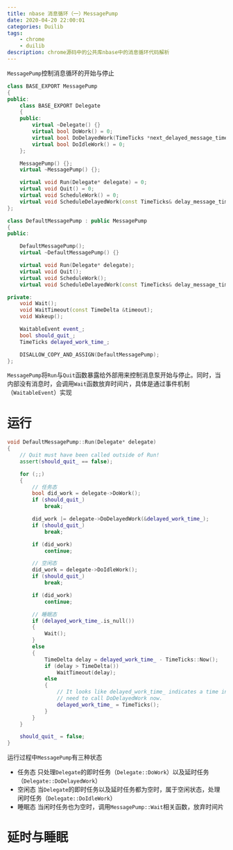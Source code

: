 ```yaml
---
title: nbase 消息循环（一）MessagePump
date: 2020-04-20 22:00:01
categories: Duilib
tags:
	- chrome
	- duilib
description: chrome源码中的公共库nbase中的消息循环代码解析
---
```

`MessagePump`控制消息循环的开始与停止
```c++
class BASE_EXPORT MessagePump
{
public:
	class BASE_EXPORT Delegate
	{
	public:
		virtual ~Delegate() {}
		virtual bool DoWork() = 0;
		virtual bool DoDelayedWork(TimeTicks *next_delayed_message_time) = 0;
		virtual bool DoIdleWork() = 0;
	};

	MessagePump() {};
	virtual ~MessagePump() {};

	virtual void Run(Delegate* delegate) = 0;
	virtual void Quit() = 0;
	virtual void ScheduleWork() = 0;
	virtual void ScheduleDelayedWork(const TimeTicks& delay_message_time) = 0;
};
```
```c++
class DefaultMessagePump : public MessagePump
{
public:

	DefaultMessagePump();
	virtual ~DefaultMessagePump() {}

	virtual void Run(Delegate* delegate);
	virtual void Quit();
	virtual void ScheduleWork();
	virtual void ScheduleDelayedWork(const TimeTicks& delay_message_time);

private:
	void Wait();
	void WaitTimeout(const TimeDelta &timeout);
	void Wakeup();

	WaitableEvent event_;
	bool should_quit_;
	TimeTicks delayed_work_time_;

	DISALLOW_COPY_AND_ASSIGN(DefaultMessagePump);
};
```
`MessagePump`将`Run`与`Quit`函数暴露给外部用来控制消息泵开始与停止。同时，当内部没有消息时，会调用`Wait`函数放弃时间片，具体是通过事件机制（`WaitableEvent`）实现
# 运行
```c++
void DefaultMessagePump::Run(Delegate* delegate)
{
	// Quit must have been called outside of Run!
	assert(should_quit_ == false);

	for (;;)
	{
		// 任务态
		bool did_work = delegate->DoWork();
		if (should_quit_)
			break;

		did_work |= delegate->DoDelayedWork(&delayed_work_time_);
		if (should_quit_)
			break;

		if (did_work)
			continue;

		// 空闲态
		did_work = delegate->DoIdleWork();
		if (should_quit_)
			break;

		if (did_work)
			continue;

		// 睡眠态
		if (delayed_work_time_.is_null())
		{
			Wait();
		}
		else
		{
			TimeDelta delay = delayed_work_time_ - TimeTicks::Now();
			if (delay > TimeDelta())
				WaitTimeout(delay);
			else
			{
				// It looks like delayed_work_time_ indicates a time in the past, so we
				// need to call DoDelayedWork now.
				delayed_work_time_ = TimeTicks();
			}
		}
	}

	should_quit_ = false;
}
```
运行过程中`MessagePump`有三种状态
- 任务态 
	只处理`Delegate`的即时任务（`Delegate::DoWork`）以及延时任务（`Delegate::DoDelayedWork`）
- 空闲态
	当`Delegate`的即时任务以及延时任务都为空时，属于空闲状态，处理闲时任务（`Delegate::DoIdleWork`）
- 睡眠态
	当闲时任务也为空时，调用`MessagePump::Wait`相关函数，放弃时间片

# 延时与睡眠